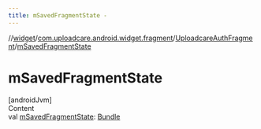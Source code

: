 ```yaml
---
title: mSavedFragmentState -
---
```

//[widget](../../index.md)/[com.uploadcare.android.widget.fragment](../index.md)/[UploadcareAuthFragment](index.md)/[mSavedFragmentState](m-saved-fragment-state.md)



# mSavedFragmentState  
[androidJvm]  
Content  
val [mSavedFragmentState](m-saved-fragment-state.md): [Bundle](https://developer.android.com/reference/kotlin/android/os/Bundle.html)  



